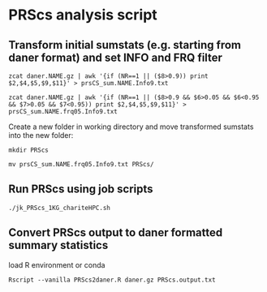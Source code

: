 # PRScs analysis script


## Transform initial sumstats (e.g. starting from daner format) and set INFO and FRQ filter

`zcat daner.NAME.gz | awk '{if (NR==1 || ($8>0.9)) print $2,$4,$5,$9,$11}' > prsCS_sum.NAME.Info9.txt`

`zcat daner.NAME.gz | awk '{if (NR==1 || ($8>0.9 && $6>0.05 && $6<0.95 && $7>0.05 && $7<0.95)) print $2,$4,$5,$9,$11}' > prsCS_sum.NAME.frq05.Info9.txt`

Create a new folder in working directory and move transformed sumstats into the new folder:

`mkdir PRScs`

`mv prsCS_sum.NAME.frq05.Info9.txt PRScs/`

## Run PRScs using job scripts

`./jk_PRScs_1KG_chariteHPC.sh`

## Convert PRScs output to daner formatted summary statistics

load R environment or conda

`Rscript --vanilla PRScs2daner.R daner.gz PRScs.output.txt`
